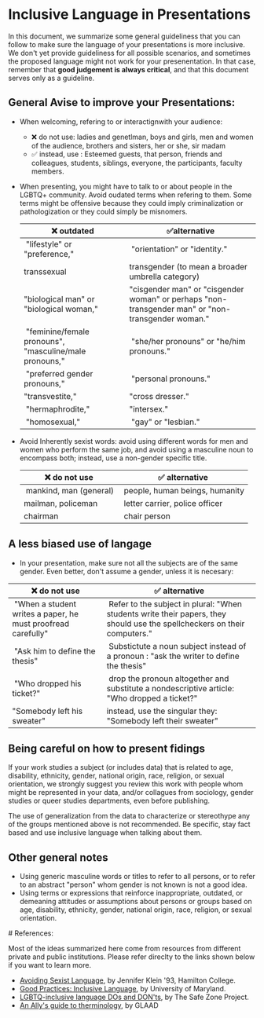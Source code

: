 # Inclusive Language in Presentations 

In this document, we summarize some general guideliness that you can follow to make sure the language of your presentations is more inclusive. We don't yet provide guideliness for all possible scenarios, and sometimes the proposed language might not work for your presenentation. In that case, remember that **good judgement is always critical**, and that this document serves only as a guideline. 

## General Avise to improve your Presentations: 
 
* When welcoming, refering to or interactignwith your audience: 
	*  ❌ do not use: ladies and genetlman, boys and girls, men and women of the audience, brothers and sisters, her or she, sir madam
	* ✅ instead, use : Esteemed guests, that person, friends and colleagues, students, siblings, everyone, the participants, faculty members. 

* When presenting, you might have to talk to or about people in the LGBTQ+ community.  Avoid oudated terms when refering to them. Some terms might be offensive because they could imply criminalization or pathologization or they could simply be misnomers.

	| ❌ outdated    | ✅alternative |
	|-------------|-------------|
	| "lifestyle" or "preference," | "orientation" or "identity." | 
	| transsexual  |     transgender (to mean a broader umbrella category) |
	| "biological man" or "biological woman," |  "cisgender man" or "cisgender woman" or perhaps "non-transgender man" or "non-transgender woman." |
	| "feminine/female pronouns", "masculine/male pronouns,"| "she/her pronouns" or "he/him pronouns." | 
	| "preferred gender pronouns," | "personal pronouns." | 
	|"transvestite,"  |"cross dresser."  | 
	| "hermaphrodite," | "intersex." | 
	| "homosexual," | "gay" or "lesbian." | 

* Avoid Inherently sexist words:  avoid using different words for men and women who perform the same job, and avoid using a masculine noun to encompass both; instead, use a non-gender specific title.

	| ❌ do not use    | ✅ alternative |
	|-------------|-------------|
	| mankind, man (general) | people, human beings, humanity |
	| mailman, policeman | letter carrier, police officer|
	| chairman | chair person|  
		
		
## A less biased use of langage

* In your presentation, make sure not all the subjects are of the same gender. Even better, don't assume a gender, unless it is necesary: 

| ❌ do not use    | ✅ alternative |
|-------------|-------------|
| "When a student writes a paper, he must proofread carefully" | Refer to the subject in plural: "When students write their papers, they should use the spellcheckers on their computers." |
| "Ask him to define the thesis" | Substictute a noun subject instead of a pronoun : "ask the writer to define the thesis" | 
| "Who dropped his ticket?" | drop the pronoun altogether and substitute a nondescriptive article: "Who dropped a ticket?"   | 
| "Somebody left his sweater" | instead, use the singular they: "Somebody left their sweater" | 

	
## Being careful on how to present fidings 

If your work studies a subject (or includes data) that is related to age, disability, ethnicity, gender, national origin, race, religion, or sexual orientation, we strongly suggest you review this work with people whom might be represented in your data, and/or collagues from sociology, gender studies or queer studies departments, even before publishing. 

The use of generalization from the data to characterize or stereothype any of the groups mentioned above is not recommended. Be specific, stay fact based and use inclusive language when talking about them. 

## Other general notes 

* Using generic masculine words or titles to refer to all persons, or to refer to an abstract "person" whom gender is not known is not a good idea.  
* Using terms or expressions that reinforce inappropriate, outdated, or demeaning attitudes or assumptions about persons or groups based on age, disability, ethnicity, gender, national origin, race, religion, or sexual orientation.

# References: 

Most of the ideas summarized here come from resources from different private and public institutions. Please refer direclty to the links shown below if you want to learn more.   

* [Avoiding Sexist Language](https://www.hamilton.edu/documents/Avoiding_Sexist_Language%20PDF.pdf), by Jennifer Klein '93, Hamilton College.
* [Good Practices: Inclusive Language](https://lgbt.umd.edu/good-practices-inclusive-language), by University of Maryland. 
* [LGBTQ-inclusive language DOs and DON'ts](https://thesafezoneproject.com/wp-content/uploads/2017/07/SZP-Language-DO-DONT-Handout.pdf), by The Safe Zone Project.
* [An Ally's guide to therminology](http://www.glaad.org/sites/default/files/allys-guide-to-terminology_1.pdf), by GLAAD




